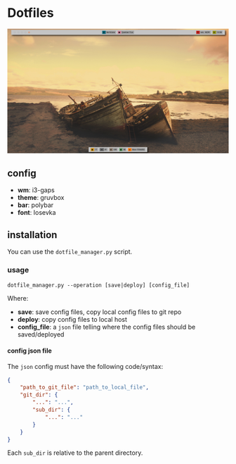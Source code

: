 # Dotfiles

![shot](shot.png)

## config

- **wm**: i3-gaps
- **theme**: gruvbox
- **bar**: polybar
- **font**: Iosevka

## installation

You can use the `dotfile_manager.py` script.

### usage

    dotfile_manager.py --operation [save|deploy] [config_file]

Where:
- **save**: save config files, copy local config files to git repo
- **deploy**: copy config files to local host
- **config_file**: a `json` file telling where the config files should be saved/deployed

#### config json file

The `json` config must have the following code/syntax:

```json
{
    "path_to_git_file": "path_to_local_file",
    "git_dir": {
        "...": "...",
        "sub_dir": {
            "...": "..."
        }
    }
}
```

Each `sub_dir` is relative to the parent directory.